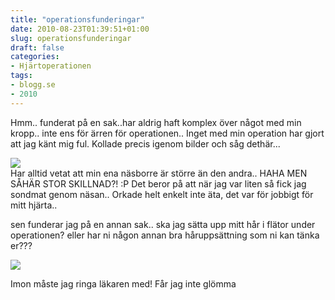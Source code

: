 ```yaml
---
title: "operationsfunderingar"
date: 2010-08-23T01:39:51+01:00
slug: operationsfunderingar
draft: false
categories:
- Hjärtoperationen
tags:
- blogg.se
- 2010
---
```

Hmm.. funderat på en sak..har aldrig haft komplex över något med min kropp.. inte ens för ärren för operationen.. Inget med min operation har gjort att jag känt mig ful. Kollade precis igenom bilder och såg dethär...  
  
  
![](/assets/images/blogg.se/dsc03883_104074101.jpg)  
Har alltid vetat att min ena näsborre är större än den andra.. HAHA MEN SÅHÄR STOR SKILLNAD?! :P Det beror på att när jag var liten så fick jag sondmat genom näsan.. Orkade helt enkelt inte äta, det var för jobbigt för mitt hjärta..  
  
  
sen funderar jag på en annan sak.. ska jag sätta upp mitt hår i flätor under operationen? eller har ni någon annan bra håruppsättning som ni kan tänka er???  
  
  
![](/assets/images/blogg.se/dsc04361_104074214.jpg)  
  
  
Imon måste jag ringa läkaren med! Får jag inte glömma